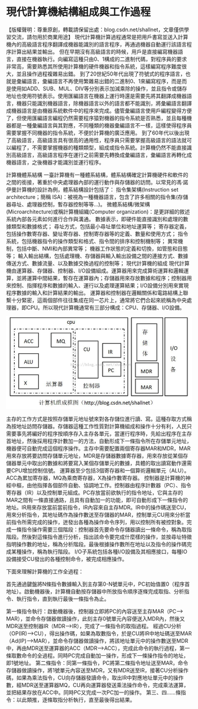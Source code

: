 # 現代計算機結構組成與工作過程


【版權聲明：尊重原創，轉載請保留出處：blog.csdn.net/shallnet，文章僅供學習交流，請勿用於商業用途】
        現代計算機計算過程通常是把用戶書寫並送入計算機內的高級語言程序翻譯成機器能識別的語言程序，再通過機器自動運行該語言程序計算出結果並輸出。
        但在早期沒有高級語言的時候，用戶是直接編寫機器語言，直接在機器執行。向編寫這種只由0、1構成的二進制代碼，對程序員的要求非常高，需要熟悉其所使用計算機的硬件機器和指令系統，這樣編寫程序難度很大，並且操作過程複雜易出錯。
        到了20世紀50年代出現了符號式的程序語言，也就是彙編語言，彙編語言不再使用繁雜易出錯的二進制0、1來編寫程序，而是而是使用如ADD、SUB、MUL、DIV等分別表示加減乘除的操作，並且指令或儲存地址也使用符號表示。使用匯編語言在機器上運行時還是需要先將其翻譯成機器語言，機器只能識別機器語言，除機器語言以外的語言都不能識別，將彙編語言翻譯成機器語言是由機器系統軟件中的程序來完成。儘管彙編語言使用戶編程變得方便了，但使用匯編語言編程仍然需要程序猿對機器的指令系統是否熟悉，並且每種機器都是一種彙編語言與其對應，不同種類的機器彙編語言不一樣，這樣使得程序員需要掌握不同機器的指令系統，不便於計算機的廣泛應用。
        到了60年代以後出現了高級語言，高級語言具有很高的通用性，程序員只需要掌握高級語言的語法就可以編程了，不需要掌握機器的種類類型，組成或指令系統。計算機仍然不能直接識別高級語言，高級語言程序在運行之前需要先轉換成彙編語言，彙編語言再轉化成機器語言，之後機器才能識別並運行程序。

計算機體系結構
        一臺計算機有一種體系結構，體系結構確定計算機硬件和軟件的之間的銜接，著重於中央處理器內部的運行動作與存儲器的訪問。以常見的馮·諾伊曼計算機的設計為例，體系結構設計包括了：
指令集架構(Instruction set architecture；簡稱 ISA)：被視為一種機器語言，包含了許多相關的指令集(存儲器尋址、處理器控制，暫存器控制等等...)。
微體系結構/微架構(Microarchitecture)或稱計算機組織(Computer organization)：是更詳細的敘述系統內部各元素如何進行合作與溝通。
數據表示，即硬件能直接識別和處理的數據類型和數據格式；
尋址方式，包括最小尋址單位和地址運算等；
寄存器定義，包括操作數寄存器、變址寄存器、控制寄存器等的定義、數量和使用方式；
指令系統，包括機器指令的操作類型和格式、指令間的排序和控制機制等；
異常機制，包括中斷、NMI和內部異常等；
機器工作狀態的定義和切換，如管態和目態等；
輸入輸出結構，包括處理機、存儲器與輸入輸出設備之間的連接方式、數據傳送方式、數據流量、以及數據交換過程的控制等；
現代計算機的組成
        現代計算機由運算器、存儲器、控制器、I/O設備組成。運算器用來完成算術運算和邏輯運算，並將運算中間結果，暫存在運算器內；存儲器用來存放數據和程序；控制器用來控制、指揮程序和數據的輸入、運行以及處理運算結果；I/O設備分別用來實現程序數據的輸入和計算結果的輸出。
        運算器和控制器在邏輯關係和電路結構上聯繫十分緊密，這兩個部件往往集成在同一芯片上，通常將它們合起來統稱為中央處理器，即CPU。所以現代計算機通常有三部分構成：CPU、存儲器、I/O設備。

![](./images/20150506232925005.jpg)

主存的工作方式是按照存儲單元地址號來對各存儲位進行讀、寫。這種存取方式稱為按地址訪問存儲器。存儲器這種工作性質對計算機組成和操作十分有利，人民只需要事先將編好的程序按順序存入主存各單元，當運行程序時，先給出程序在主存首地址，然後採用程序計數加一的方法，自動形成下一條指令所在存儲單元地址，機器便可自動完成這個程序操作。主存中需要配置兩個寄存器MAR和MDR，MAR用來存放將要訪問存儲單元地址，MDR是存儲器數據寄存器，用來存放從某個存儲器單元中取出的數據和將要寫入某個存儲單元的數據，具體的取出讀寫動作還需要CPU增加控制信號。
        運算器至少包括3個寄存器和一個算術邏輯單元（ALU）。ACC為累加寄存器，MQ為乘商寄存器，X為操作數寄存器。
        控制器是計算機的神經中樞，由他指揮各個部件自動、協調地工作。控制器由程序計數器（PC）、指令寄存器（IR）以及控制單元組成。PC存放當前欲執行的指令地址，它與主存的MAR之間有一條直接通路，且具有自動加一的功能，即可自動形成下一條指令的地址。IR用來存放當前當前指令，IR內容來自主存MDR。IR中的操作碼送至CU，用來分析指令，其地址碼作為操作數送至存儲器的MAR，控制單元CU用來分析當前指令所需完成的操作，迸發出各種為操作命令序列，用以控制所有被控對象。完成一條指令操作需要三個階段：控制器首先要命令存儲器讀出一條命令，稱為取指階段。然後對這條指令進行分析，指出該命令要完成什麼樣的操作，並按尋址特徵指明操作數的地址，稱為分析階段。最後根據操作數所在地址以及指令的操作碼完成某種操作，稱為執行階段。
        I/O子系統包括各種I/O設備及其相應接口，每種IO設備接受CU發出的各種控制命令，被完成相應操作。

下面來理解計算機的工作全過程：

首先通過鍵盤將N條指令數據輸入到主存第0-N號單元中，PC初始值置0（程序首地址）。啟動機器後，計算機自動按存儲器中所放指令順序逐條完成取指、分析指令、執行指令，直到執行最後一條指令為止。

第一條指令執行：啟動機器後，控制器立即將PC的內容送至主存MAR（PC—> MAR），並命令存儲器做讀操作，此刻主存0號單元內容便送入MDR內，然後又MDR送至控制器IR（MDR—>IR），完成了一條指令的取指過程。 經過CU分析（OP(IR)—>CU），得出操作碼，如果為取數指令，於是CU將IR中地址碼送至MAR（Ad(IP)—>MAR），並命令存儲器做讀操作，將該地址單元中的操作數送至MDR中，再由MDR送至運算器的ACC（MDR—>ACC），完成此命令的執行過程，第一條取數命令的全過程。同時PC完成自動加一操作，形成下一條操作指令的地址，即1號地址。
第二條指令：同第一條指令，PC將第二條指令地址送至MAR，命令存儲器做讀操作，將1號單元內容送至MDR，又有MDR送至IR，接著CU分析操作碼，如果為乘法指令，CU向存儲器發讀命令，取出IR中對應地址單元中的操作數，經MDR送至運算器MQ，CU再向運算器發送乘法操作命令，完成乘法運算，並把結果存放在ACC中。同時PC又完成一次PC加一的操作。
第三、四......條指令：以此類推，逐條取指分析執行，直至最後得出結果。
